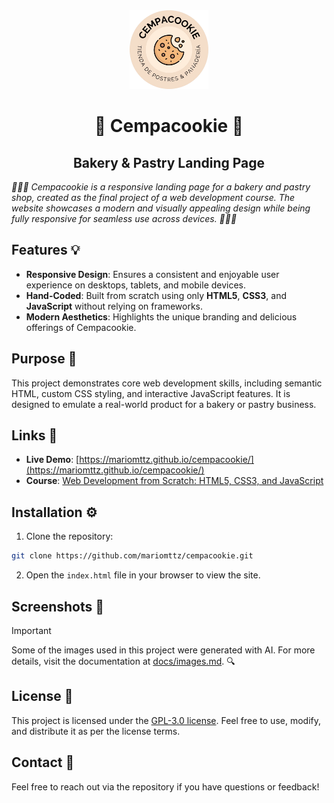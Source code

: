 <div align="center">
    <img width="25%" src="img/logo.png" alt="Logo Cempacookie" />
    <h1>🍪 Cempacookie 🍪</h1>
    <h2>Bakery & Pastry Landing Page</h2>
</div>

<i align="center">
🎂✨🥖 Cempacookie is a responsive landing page for a bakery and pastry shop, created as the final project of a web development course. The website showcases a modern and visually appealing design while being fully responsive for seamless use across devices. 🎂✨🥖
</i>

## Features 💡

- **Responsive Design**: Ensures a consistent and enjoyable user experience on desktops, tablets, and mobile devices.
- **Hand-Coded**: Built from scratch using only **HTML5**, **CSS3**, and **JavaScript** without relying on frameworks.
- **Modern Aesthetics**: Highlights the unique branding and delicious offerings of Cempacookie.

## Purpose 🎯

This project demonstrates core web development skills, including semantic HTML, custom CSS styling, and interactive JavaScript features. It is designed to emulate a real-world product for a bakery or pastry business.

## Links 🔗

- **Live Demo**: [https://mariomttz.github.io/cempacookie/](https://mariomttz.github.io/cempacookie/)
- **Course**: [Web Development from Scratch: HTML5, CSS3, and JavaScript](https://www.udemy.com/course/desarrollo-web-desde-cero-html5-css3-javascript)

## Installation ⚙️

1. Clone the repository:

```bash
git clone https://github.com/mariomttz/cempacookie.git
```

2. Open the `index.html` file in your browser to view the site.

## Screenshots 📸

> [!IMPORTANT]
> Some of the images used in this project were generated with AI. For more details, visit the documentation at [docs/images.md](docs/images.md). 🔍

## License 📜

This project is licensed under the [GPL-3.0 license](https://github.com/mariomttz/cempacookie?tab=GPL-3.0-1-ov-file). Feel free to use, modify, and distribute it as per the license terms.

## Contact 💬

Feel free to reach out via the repository if you have questions or feedback!
